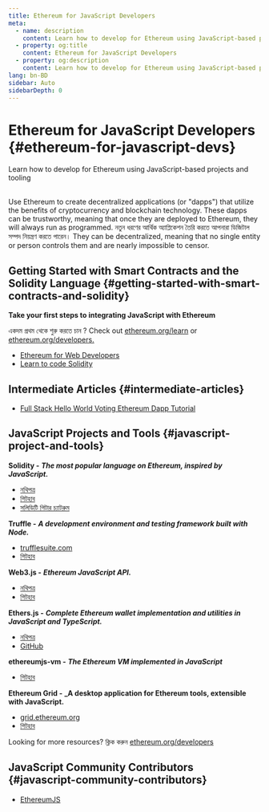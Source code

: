 ```yaml
---
title: Ethereum for JavaScript Developers
meta:
  - name: description
    content: Learn how to develop for Ethereum using JavaScript-based projects and tooling
  - property: og:title
    content: Ethereum for JavaScript Developers
  - property: og:description
    content: Learn how to develop for Ethereum using JavaScript-based projects and tooling
lang: bn-BD
sidebar: Auto
sidebarDepth: 0
---
```


# Ethereum for JavaScript Developers {#ethereum-for-javascript-devs}

<div class="featured">Learn how to develop for Ethereum using JavaScript-based projects and tooling</div><br>

Use Ethereum to create decentralized applications (or "dapps") that utilize the benefits of cryptocurrency and blockchain technology. These dapps can be trustworthy, meaning that once they are deployed to Ethereum, they will always run as programmed. নতুন ধরণের আর্থিক অ্যাপ্লিকেশন তৈরি করতে আপনারা ডিজিটাল সম্পদ নিয়ন্ত্রণ করতে পারেন। They can be decentralized, meaning that no single entity or person controls them and are nearly impossible to censor.

## Getting Started with Smart Contracts and the Solidity Language {#getting-started-with-smart-contracts-and-solidity}

**Take your first steps to integrating JavaScript with Ethereum**

একদম প্রথম থেকে শুরু করতে চান ? Check out [ethereum.org/learn](/bn/learn/) or [ethereum.org/developers.](/bn/developers/)

- [Ethereum for Web Developers](https://medium.com/@mvmurthy/ethereum-for-web-developers-890be23d1d0c)
- [Learn to code Solidity](https://cryptozombies.io/)

## Intermediate Articles {#intermediate-articles}

- [Full Stack Hello World Voting Ethereum Dapp Tutorial](https://medium.com/@mvmurthy/full-stack-hello-world-voting-ethereum-dapp-tutorial-part-1-40d2d0d807c2)

## JavaScript Projects and Tools {#javascript-project-and-tools}

**Solidity -** **_The most popular language on Ethereum, inspired by JavaScript._**

- [নথিপত্র](https://solidity.readthedocs.io)
- [গিটহাব](https://github.com/ethereum/solidity/)
- [সলিডিটি গিটার চ্যাটরুম](https://gitter.im/ethereum/solidity/)

**Truffle -** **_A development environment and testing framework built with Node._**

- [trufflesuite.com](https://www.trufflesuite.com/)
- [গিটহাব](https://github.com/trufflesuite/truffle)

**Web3.js -** **_Ethereum JavaScript API._**

- [নথিপত্র](https://web3js.readthedocs.io/en/1.0/)
- [গিটহাব](https://github.com/ethereum/web3.js/)

**Ethers.js -** **_Complete Ethereum wallet implementation and utilities in JavaScript and TypeScript._**

- [নথিপত্র](https://docs.ethers.io/ethers.js/html/)
- [GitHub](https://github.com/ethers-io/ethers.js/)

**ethereumjs-vm -** **_The Ethereum VM implemented in JavaScript_**

- [গিটহাব](https://github.com/ethereumjs/ethereumjs-vm)

**Ethereum Grid -** **\_A desktop application for Ethereum tools, extensible with JavaScript.**

- [grid.ethereum.org](https://grid.ethereum.org)
- [গিটহাব](https://github.com/ethereum/grid)

Looking for more resources? ক্লিক করুন [ethereum.org/developers](/bn/developers/)

## JavaScript Community Contributors {#javascript-community-contributors}

- [EthereumJS](https://ethereumjs.github.io)

